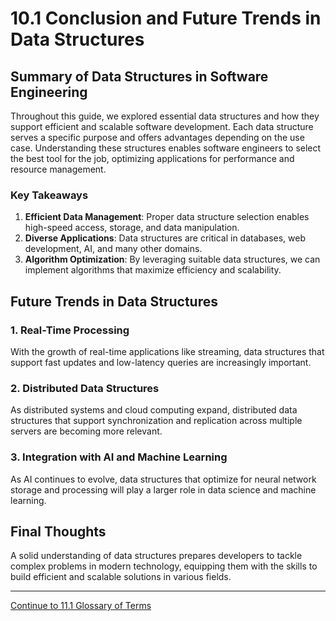
# 10.1 Conclusion and Future Trends in Data Structures

## Summary of Data Structures in Software Engineering

Throughout this guide, we explored essential data structures and how they support efficient and scalable software development. Each data structure serves a specific purpose and offers advantages depending on the use case. Understanding these structures enables software engineers to select the best tool for the job, optimizing applications for performance and resource management.

### Key Takeaways

1. **Efficient Data Management**: Proper data structure selection enables high-speed access, storage, and data manipulation.
2. **Diverse Applications**: Data structures are critical in databases, web development, AI, and many other domains.
3. **Algorithm Optimization**: By leveraging suitable data structures, we can implement algorithms that maximize efficiency and scalability.

## Future Trends in Data Structures

### 1. Real-Time Processing

With the growth of real-time applications like streaming, data structures that support fast updates and low-latency queries are increasingly important.

### 2. Distributed Data Structures

As distributed systems and cloud computing expand, distributed data structures that support synchronization and replication across multiple servers are becoming more relevant.

### 3. Integration with AI and Machine Learning

As AI continues to evolve, data structures that optimize for neural network storage and processing will play a larger role in data science and machine learning.

## Final Thoughts

A solid understanding of data structures prepares developers to tackle complex problems in modern technology, equipping them with the skills to build efficient and scalable solutions in various fields.

---

[Continue to 11.1 Glossary of Terms](../Section_11_1_Glossary_of_Terms.md)
